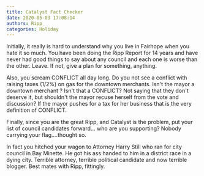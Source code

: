 ```yaml
---
title: Catalyst Fact Checker
date: 2020-05-03 17:08:14
authors: Ripp
categories: Holiday
---
```


 Initially, it really is hard to understand why you live in Fairhope when you hate it so much.   You have been doing the Ripp Report for 14 years and have never had good things to say about any council and each one is worse than the other.  Leave.  If not, give a plan for something, anything.

Also, you scream CONFLICT all day long.  Do you not see a conflict with raising taxes (1/2%) on gas for the downtown merchants.  Isn't the mayor a downtown merchant ?   Isn't that a CONFLICT?  Not saying that they don't deserve it, but shouldn't the mayor recuse herself from the vote and discussion?  If the mayor pushes for a tax for her business that is the very definition of CONFLICT.

Finally, since you are the great Ripp, and Catalyst is the problem, put your list of council candidates forward... who are you supporting?  Nobody carrying your flag....thought so.  

In fact you hitched your wagon to Attorney Harry Still who ran for city council in Bay Minette.  He got his ass handed to him in a district race in a dying city.  Terrible attorney, terrible political candidate and now terrible blogger.  Best mates with Ripp, fittingly.